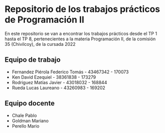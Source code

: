 
# Repositorio de los trabajos prácticos de Programación II

En este repositorio se van a encontrar los trabajos prácticos desde el TP 1 hasta el TP 8, pertenecientes a la materia Programación II, de la comisión 35 (Chivilcoy), de la cursada 2022


## Equipo de trabajo  

- Fernandez Piérola Federico Tomás - 43467342 - 170073
- Ken David Ezequiel - 38361838 - 173279
- Rodriguez Matías Javier - 43018032 - 168844
- Rueda Lucas Laureano - 43260983 - 169202

## Equipo docente

- Chale Pablo
- Goldman Mariano
- Perello Mario